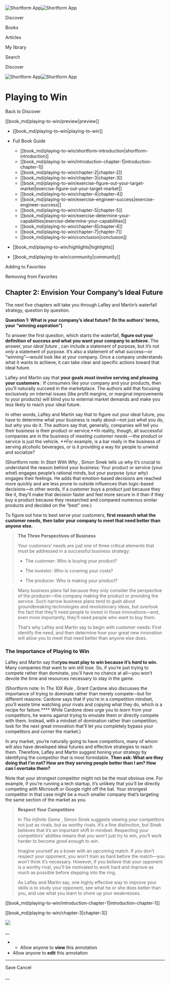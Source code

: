 ![Shortform App](/img/logo.36a2399e.svg)![Shortform App](/img/logo-dark.70c1b072.svg)

Discover

Books

Articles

My library

Search

Discover

![Shortform App](/img/logo.36a2399e.svg)![Shortform App](/img/logo-dark.70c1b072.svg)

# Playing to Win

Back to Discover

[[book_md/playing-to-win/preview|preview]]

  * [[book_md/playing-to-win|playing-to-win]]
  * Full Book Guide

    * [[book_md/playing-to-win/shortform-introduction|shortform-introduction]]
    * [[book_md/playing-to-win/introduction-chapter-1|introduction-chapter-1]]
    * [[book_md/playing-to-win/chapter-2|chapter-2]]
    * [[book_md/playing-to-win/chapter-3|chapter-3]]
    * [[book_md/playing-to-win/exercise-figure-out-your-target-market|exercise-figure-out-your-target-market]]
    * [[book_md/playing-to-win/chapter-4|chapter-4]]
    * [[book_md/playing-to-win/exercise-engineer-success|exercise-engineer-success]]
    * [[book_md/playing-to-win/chapter-5|chapter-5]]
    * [[book_md/playing-to-win/exercise-determine-your-capabilities|exercise-determine-your-capabilities]]
    * [[book_md/playing-to-win/chapter-6|chapter-6]]
    * [[book_md/playing-to-win/chapter-7|chapter-7]]
    * [[book_md/playing-to-win/conclusion|conclusion]]
  * [[book_md/playing-to-win/highlights|highlights]]
  * [[book_md/playing-to-win/community|community]]



Adding to Favorites 

Removing from Favorites 

## Chapter 2: Envision Your Company’s Ideal Future

The next five chapters will take you through Lafley and Martin’s waterfall strategy, question by question.

**Question 1: What is your company’s ideal future? (In the authors’ terms, your “winning aspiration”)**

To answer the first question, which starts the waterfall, **figure out your definition of success and what you want your company to achieve.** The answer, your _ideal future_ , can include a statement of purpose, but it’s not _only_ a statement of purpose. It’s also a statement of what success—or “winning”—would look like at your company. Once a company understands what it wants to achieve, it can take clear and specific actions toward that ideal future.

Lafley and Martin say that **your goals must involve serving and pleasing your customers** : If consumers like your company and your products, then you’ll naturally succeed in the marketplace. The authors add that focusing exclusively on internal issues (like profit margins, or marginal improvements to your products) will blind you to external market demands and make you less likely to reach your ideal future.

In other words, Lafley and Martin say that to figure out your ideal future, you have to determine what your business is really about—not just _what_ you do, but _why_ you do it. The authors say that, generally, companies will tell you their business is their product or service.**In reality, though, all successful companies are in the business of _meeting customer needs_ —the product or service is just the vehicle. **For example, is a bar really in the business of serving alcoholic beverages, or is it providing a way for people to unwind and socialize?

(Shortform note: In _Start With Why_ , Simon Sinek tells us why it’s crucial to understand the reason behind your business: Your product or service (your _what_) engages people’s rational minds, but your purpose (your _why_) engages their feelings. He adds that emotion-based decisions are reached more quickly and are less prone to outside influences than logic-based decisions—in other words, if a customer buys a product just because they like it, they’ll make that decision faster and feel more secure in it than if they buy a product because they researched and compared numerous similar products and decided on the “best” one.)

To figure out how to best serve your customers, **first research what the customer needs, then tailor your company to meet that need better than anyone else.**

> **The Three Perspectives of Business**
> 
> Your customers’ needs are just one of three critical elements that must be addressed in a successful business strategy:
> 
>   * The customer: Who is buying your product?
> 
>   * The investor: Who is covering your costs?
> 
>   * The producer: Who is making your product?
> 
> 

> 
> Many business plans fail because they only consider the perspective of the producer—the company making the product or providing the service. Such narrow business plans tend to gush about groundbreaking technologies and revolutionary ideas, but overlook the fact that they’ll need people to invest in those innovations—and, even more importantly, they’ll need people who want to buy them.
> 
> That’s why Lafley and Martin say to begin with customer needs: First identify the need, and then determine how your great new innovation will allow you to meet that need better than anyone else does.

### The Importance of Playing to Win

Lafley and Martin say that**you must play to win because it’s _hard_ to win.** Many companies that want to win still lose. So, if you’re just trying to compete rather than dominate, you’ll have no chance at all—you won’t devote the time and resources necessary to stay in the game.

(Shortform note: In _The 10X Rule_ , Grant Cardone also discusses the importance of trying to dominate rather than merely compete—but for different reasons: Cardone says that if you’re in a competition mindset, you’ll waste time watching your rivals and copying what they do, which is a recipe for failure.**** While Cardone does urge you to _learn_ from your competitors, he warns against trying to emulate them or directly compete with them. Instead, with a mindset of domination rather than competition, look for the next great innovation that’ll let you completely bypass your competitors and corner the market.)

In any market, you’re naturally going to have competitors, many of whom will also have developed ideal futures and effective strategies to reach them. Therefore, Lafley and Martin suggest honing your strategy by identifying the competitor that is most formidable. **Then ask: What are they doing that I’m not? How are they serving people better than I am? How can I overtake them?**

Note that your strongest competitor might not be the most obvious one. For example, if you’re running a tech startup, it’s unlikely that you’ll be directly competing with Microsoft or Google right off the bat. Your strongest competitor in that case might be a much smaller company that’s targeting the same section of the market as you.

> **Respect Your Competitors**
> 
> In _The Infinite Game_ , Simon Sinek suggests viewing your competitors not just as rivals, but as worthy rivals. It’s a fine distinction, but Sinek believes that it’s an important shift in mindset: Respecting your competitors’ abilities means that you won’t just try to win, you’ll work harder to become _good enough_ to win.
> 
> Imagine yourself as a boxer with an upcoming match. If you don’t respect your opponent, you won’t train as hard before the match—you won’t think it’s necessary. However, if you believe that your opponent is a worthy rival, you’ll be motivated to work hard and improve as much as possible before stepping into the ring.
> 
> As Lafley and Martin say, one highly effective way to improve your skills is to study your opponent, see what he or she does better than you, and use what you learn to shore up your weaknesses.

[[book_md/playing-to-win/introduction-chapter-1|introduction-chapter-1]]

[[book_md/playing-to-win/chapter-3|chapter-3]]

![](https://bat.bing.com/action/0?ti=56018282&Ver=2&mid=c67cff77-9a93-4db4-aef5-3c12f90dc8f6&sid=f30c5e70639211ee87d33f0876d93783&vid=f30c9700639211eeb3a75d830392c94f&vids=0&msclkid=N&pi=0&lg=en-US&sw=800&sh=600&sc=24&nwd=1&tl=Shortform%20%7C%20Book&p=https%3A%2F%2Fwww.shortform.com%2Fapp%2Fbook%2Fplaying-to-win%2Fchapter-2&r=&lt=469&evt=pageLoad&sv=1&rn=950505)

__

  *   * Allow anyone to **view** this annotation
  * Allow anyone to **edit** this annotation



* * *

Save Cancel

__



